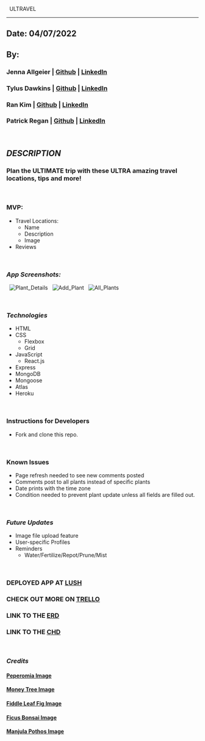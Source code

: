 &nbsp;
ULTRAVEL
&nbsp;
***
## Date: 04/07/2022

## By: 

### Jenna Allgeier | [Github](https://github.com/jenna-allgeier) | [LinkedIn](https://www.linkedin.com/in/jenna-allgeier/)

### Tylus Dawkins | [Github](https://github.com/TylusDawkins) | [LinkedIn](https://www.linkedin.com/in/tylus-dawkins-292785160/)

### Ran Kim | [Github](https://github.com/rannkimm) | [LinkedIn](https://www.linkedin.com/in/rankim/)

### Patrick Regan | [Github](https://github.com/jenna-allgeier) | [LinkedIn](https://www.linkedin.com/in/jenna-allgeier/)


 &nbsp;
 ## ***DESCRIPTION***
 ### Plan the ULTIMATE trip with these ULTRA amazing travel locations, tips and more!
 &nbsp;

### MVP:
* Travel Locations:
  * Name
  * Description
  * Image
* Reviews

&nbsp;
&nbsp;
### ***App Screenshots:***

&nbsp;
![Plant_Details](/client/src/assets/PlantDetails.png?raw=true "Plant_Details")
&nbsp;
![Add_Plant](/client/src/assets/AddPlant.png?raw=true "Add_Plant")
&nbsp;
![All_Plants](/client/src/assets/AllPlants.png?raw=true "All_Plants")

 &nbsp;
 ### ***Technologies***
 * HTML
 * CSS
    * Flexbox
    * Grid
* JavaScript
   * React.js
 * Express
 * MongoDB
 * Mongoose
 * Atlas
 * Heroku

&nbsp;
### **Instructions for Developers**
* Fork and clone this repo.

&nbsp;
### **Known Issues**
* Page refresh needed to see new comments posted
* Comments post to all plants instead of specific plants
* Date prints with the time zone
* Condition needed to prevent plant update unless all fields are filled out.

&nbsp;
### ***Future Updates***
* Image file upload feature
* User-specific Profiles
* Reminders
  * Water/Fertilize/Repot/Prune/Mist

&nbsp;
### **DEPLOYED APP AT [LUSH](https://murmuring-dusk-62029.herokuapp.com/)**

### **CHECK OUT MORE ON [TRELLO](https://trello.com/b/Eduy01oD/lushleaf)**

### **LINK TO THE [ERD](https://lucid.app/lucidchart/60793a02-73ed-49e9-ad0b-b060db19606e/edit?beaconFlowId=9A9EAD0C1BCB3380&invitationId=inv_f682b452-1db1-428b-9c85-ded2830fee60&page=0_0#)**

### **LINK TO THE [CHD](https://lucid.app/lucidchart/2cb3a4fc-b1c7-4c9b-8b0f-2c752a850be7/edit?beaconFlowId=8666F1623AD5F989&invitationId=inv_af2c5977-6ce2-48ea-a30e-d0ed0607f002&page=0_0#)**
&nbsp;

### ***Credits***
#### **[Peperomia Image](https://i.pinimg.com/originals/bb/fa/9f/bbfa9f53b8c889794410f3bd11fbe3e5.jpg)**
#### **[Money Tree Image](https://www.englishgardens.com/wp-content/uploads/House-Plant-Money-Tree-1.jpg)**
#### **[Fiddle Leaf Fig Image](https://cmsmedia.remodelista.com/wp-content/uploads/2019/01/fiddle-leaf-fig-tree-ikea.png)**
#### **[Ficus Bonsai Image](https://i.ebayimg.com/images/g/QQkAAOSwuxFYtZKt/s-l640.jpg)**
#### **[Manjula Pothos Image](https://houseplantgardening.com/wp-content/uploads/2021/05/manjula-pothos.jpg)**
